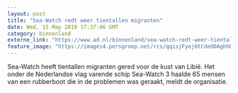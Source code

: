 ```yaml
---
layout: post
title: "Sea-Watch redt weer tientallen migranten"
date: Wed, 15 May 2019 17:37:46 GMT
category: binnenland
externe_link: "https://www.ad.nl/binnenland/sea-watch-redt-weer-tientallen-migranten~a87330d8/"
feature_image: "https://images4.persgroep.net/rcs/qqisjFyej6tCdeOOAghhDoMY2vg/diocontent/148222657/_fitwidth/400/?appId=21791a8992982cd8da851550a453bd7f&quality=0.7"
---
```


Sea-Watch heeft tientallen migranten gered voor de kust van Libië. Het onder de Nederlandse vlag varende schip Sea-Watch 3 haalde 65 mensen van een rubberboot die in de problemen was geraakt, meldt de organisatie.
